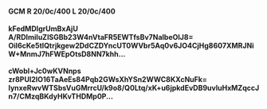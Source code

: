 #### GCM R 20/0c/400 L 20/0c/400
**kFedMDIgrUmBxAjU**<br/>**A/RDImiluZISGBb23W4nVtaFR5EWTfsBv7NalbeOlJ8=**<br/>**OiI6cKe5tIQtrjkgew2DdCZDYncUT0WVbr5Aq0v6JO4CjHg8607XMRJNiW+MnmJ7hFWEpOtsD8NN7khh...**<br/><br/>
**cWobl+Jc0wKVNnps**<br/>**zr8PUl2IO16TaAeEs84Pqb2GWsXhYSn2WWC8KXcNuFk=**<br/>**lynxeRwvWTSbsVuGMrrcU/k9o8/Q0Ltq/xK+u6jpkdEvDB9uvluHxMZqccJn7/CMzqBKdyHKvTHDMp0P...**
